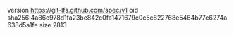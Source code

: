 version https://git-lfs.github.com/spec/v1
oid sha256:4a86e978d1fa23be842c0fa1471679c0c5c822768e5464b77e6274a638d5a1fe
size 2813
